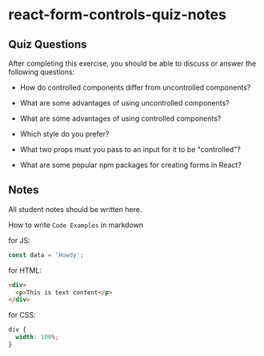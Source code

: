 # react-form-controls-quiz-notes

## Quiz Questions

After completing this exercise, you should be able to discuss or answer the following questions:

- How do controlled components differ from uncontrolled components?

- What are some advantages of using uncontrolled components?

- What are some advantages of using controlled components?

- Which style do you prefer?

- What two props must you pass to an input for it to be "controlled"?

- What are some popular npm packages for creating forms in React?

## Notes

All student notes should be written here.

How to write `Code Examples` in markdown

for JS:

```javascript
const data = 'Howdy';
```

for HTML:

```html
<div>
  <p>This is text content</p>
</div>
```

for CSS:

```css
div {
  width: 100%;
}
```
